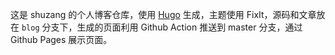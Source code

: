 这是 shuzang 的个人博客仓库，使用 [Hugo](https://gohugo.io/) 生成，主题使用 FixIt，源码和文章放在 `blog` 分支下，生成的页面利用 Github Action 推送到 master 分支，通过 Github Pages 展示页面。
